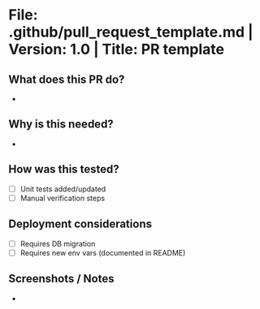# File: .github/pull_request_template.md | Version: 1.0 | Title: PR template
## What does this PR do?
-

## Why is this needed?
-

## How was this tested?
- [ ] Unit tests added/updated
- [ ] Manual verification steps

## Deployment considerations
- [ ] Requires DB migration
- [ ] Requires new env vars (documented in README)

## Screenshots / Notes
-
